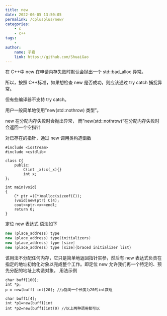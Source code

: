 ```yaml
---
title: new
date: 2022-06-05 13:50:05
permalink: /cplusplus/new/
categories:
    - c
    - c++
tags:
    -
author:
    name: 子嘉
    link: https://github.com/ShuaiGao
---
```


在 C++中 new 在申请内存失败时默认会抛出一个 std::bad_alloc 异常。

所以，按照 C++标准，如果想检查 new 是否成功，则应该通过 try catch 捕捉异常。

但有些编译器不支持 try catch。

用户一般简单地使用”new(std::nothrow) 类型”。

new 在分配内存失败时会抛出异常，
而”new(std::nothrow)”在分配内存失败时会返回一个空指针

对已存在的指针，通过 new 调用类构造函数

```
#include <iostream>
#include <cstdlib>

class C{
    public:
        C(int _x):x(_x){}
        int x;
};

int main(void)
{
    C* ptr =(C*)malloc(sizeof(C));
    (void)new(ptr) C(4);
    cout<<ptr->x<<endl;
    return 0;
}
```

定位 new 表达式
语法如下

```c++
new (place_address) type
new (place_address) type(initializers)
new (place_address) type [size]
new (place_address) type [size]{braced initializer list}
```

该用法不分配任何内存，它只是简单地返回指针实参，然后有 new 表达式负责在指定的地址初始化对象以完成整个工作。即定位 new 允许我们再一个特定的、预先分配的地址上构造对象。
用法示例

```
char buff[100];
int *p;
p = new(buff) int[20]; //p指向一个长度为20的int数组

char buff1[4];
int *p1=new(buff1)int
int *p2=new(buff1)int(0) //以上两种调用都可以
```
